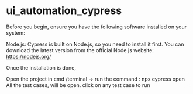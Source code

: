 # ui_automation_cypress

Before you begin, ensure you have the following software installed on your system:

Node.js: Cypress is built on Node.js, so you need to install it first. You can download the latest version from the official Node.js website: https://nodejs.org/

Once the installation is done,

Open the project in cmd /terminal
-> run the command : npx cypress open
All the test cases, will be open. click on any test case to run
